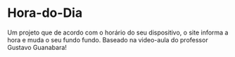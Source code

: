 # Hora-do-Dia
Um projeto que de acordo com o horário do seu dispositivo, o site informa a hora e muda o seu fundo fundo.
Baseado na video-aula do professor Gustavo Guanabara!
